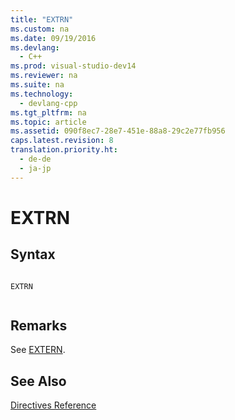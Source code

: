 ```yaml
---
title: "EXTRN"
ms.custom: na
ms.date: 09/19/2016
ms.devlang: 
  - C++
ms.prod: visual-studio-dev14
ms.reviewer: na
ms.suite: na
ms.technology: 
  - devlang-cpp
ms.tgt_pltfrm: na
ms.topic: article
ms.assetid: 090f8ec7-28e7-451e-88a8-29c2e77fb956
caps.latest.revision: 8
translation.priority.ht: 
  - de-de
  - ja-jp
---
```

# EXTRN
## Syntax  
  
```  
  
EXTRN  
  
```  
  
## Remarks  
 See [EXTERN](../vs140/EXTERN--MASM-.md).  
  
## See Also  
 [Directives Reference](../vs140/Directives-Reference.md)